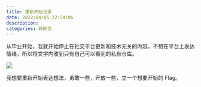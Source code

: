 ```yaml
---
title: 重新开始记录
date: 2022/04/05 22:54:06
description:
categories: 碎碎念
---
```

从毕业开始，我就开始停止在社交平台更新和技术无关的内容，不想在平台上表达情绪，所以将文字内收到只有自己可以看到的私有仓库。

![](https://images.scar.site/20220405225522.png)

我想要重新开始表达想法，勇敢一些，开放一些，立一个想要开始的 Flag。